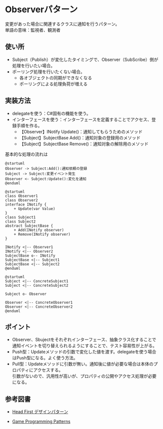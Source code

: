 # Observerパターン
変更があった場合に関連するクラスに通知を行うパターン。  
単語の意味：監視者、観測者

## 使い所
- Subject（Publish）が変化したタイミングで、Observer（SubScribe）側が処理を行いたい場合。
- ポーリング処理を行いたくない場合。
    - 各オブジェクトの同期ができなくなる
    - ポーリングによる処理負荷が増える


## 実装方法
- delegateを使う：C#固有の機能を使う。
- インターフェースを使う：インターフェースを定義することでアクセス、登録手順を作る。
    - 【Observer】INotify Update()：通知してもらうためのメソッド
    - 【Subject】SubjectBase Add()：通知対象の登録用のメソッド
    - 【Subject】SubjectBase Remove()：通知対象の解除用のメソッド

基本的な処理の流れは

```plantuml
@startuml
Observer -> Subject:Add():通知依頼の登録
Subject -> Subject:変更イベント発生
Observer <- Subject:Update():変化を通知
@enduml
```

```plantuml
@startuml
class Observer1
class Observer2
interface INotify {
    + Update(var Value)
}
class Subject1
class Subject2
abstract SubjectBase {
    + Add(INotify observer)
    + Remove(INotify observer)
}

INotify <|-- Observer1
INotify <|-- Observer2
SubjectBase o-- INotify
SubjectBase <|-- Subject1
SubjectBase <|-- Subject2
@enduml
```

``` plantuml
@startuml
Subject <|-- ConcreteSubject1
Subject <|-- ConcreteSubject2

Subject o- Observer

Observer <|-- ConcreteObserver1
Observer <|-- ConcreteObserver2
@enduml
```

## ポイント
- Observer、Sbujectをそれぞれインターフェース、抽象クラス化することで通知イベントを切り替えられるようにすることで、テスト容易性が上がる。
- Push型：Updateメソッドの引数で変化した値を渡す。delegateを使う場合はPush型になる。よく使う方法。
- Pull型：Updateメソッドに引数が無い。通知後に値が必要な場合は本体のプロパティにアクセスする。  
引数がないので、汎用性が高いが、プロパティの公開やアクセス処理が必要になる。



## 参考図書
- [Head First デザインパターン](https://www.amazon.co.jp/Head-Firstデザインパターン-―頭とからだで覚えるデザインパターンの基本-Eric-Freeman/dp/4873112494/ref=sr_1_1?__mk_ja_JP=カタカナ&crid=30CRHBJ4W941Q&keywords=head+first+デザイン&qid=1671757160&sprefix=head+first+デザイン%2Caps%2C169&sr=8-1)

- [Game Programming Patterns](https://www.amazon.co.jp/gp/product/B015R0M8W0/ref=ppx_yo_dt_b_d_asin_title_o07?ie=UTF8&psc=1)

